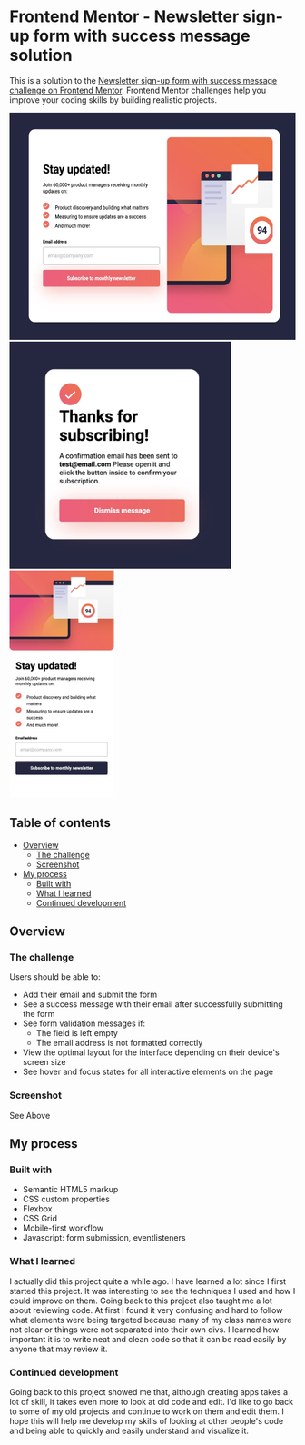 # Frontend Mentor - Newsletter sign-up form with success message solution

This is a solution to the [Newsletter sign-up form with success message challenge on Frontend Mentor](https://www.frontendmentor.io/challenges/newsletter-signup-form-with-success-message-3FC1AZbNrv). Frontend Mentor challenges help you improve your coding skills by building realistic projects.

<p float="left">
<img src="./assets/images/screenshot-desktop.jpg" height= 400 /> 
<img src="./assets/images/screenshot-desktop-subscribed.jpg" height= 400 /> 
<img src="./assets/images/screenshot-mobile.jpg" height=400">
</p>

## Table of contents

- [Overview](#overview)
  - [The challenge](#the-challenge)
  - [Screenshot](#screenshot)
- [My process](#my-process)
  - [Built with](#built-with)
  - [What I learned](#what-i-learned)
  - [Continued development](#continued-development)

## Overview

### The challenge

Users should be able to:

- Add their email and submit the form
- See a success message with their email after successfully submitting the form
- See form validation messages if:
  - The field is left empty
  - The email address is not formatted correctly
- View the optimal layout for the interface depending on their device's screen size
- See hover and focus states for all interactive elements on the page

### Screenshot

See Above

## My process

### Built with

- Semantic HTML5 markup
- CSS custom properties
- Flexbox
- CSS Grid
- Mobile-first workflow
- Javascript: form submission, eventlisteners

### What I learned

I actually did this project quite a while ago. I have learned a lot since I first started this project. It was interesting to see the techniques I used and how I could improve on them. Going back to this project also taught me a lot about reviewing code. At first I found it very confusing and hard to follow what elements were being targeted because many of my class names were not clear or things were not separated into their own divs. I learned how important it is to write neat and clean code so that it can be read easily by anyone that may review it.

### Continued development

Going back to this project showed me that, although creating apps takes a lot of skill, it takes even more to look at old code and edit. I'd like to go back to some of my old projects and continue to work on them and edit them. I hope this will help me develop my skills of looking at other people's code and being able to quickly and easily understand and visualize it.
